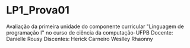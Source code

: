 # LP1_Prova01
Avaliação da primeira unidade do componente curricular "Linguagem de programação I" no curso de ciência da computação-UFPB
Docente: Danielle Rousy
Discentes: 
Herick Carneiro
Weslley Rhaonny
